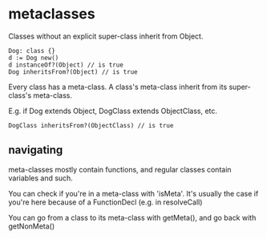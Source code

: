 metaclasses
===========

Classes without an explicit super-class inherit from Object.

    Dog: class {}
    d := Dog new()
    d instanceOf?(Object) // is true
    Dog inheritsFrom?(Object) // is true

Every class has a meta-class. A class's meta-class inherit from
its super-class's meta-class.

E.g. if Dog extends Object, DogClass extends ObjectClass, etc.

    DogClass inheritsFrom?(ObjectClass) // is true

navigating
----------

meta-classes mostly contain functions, and regular classes
contain variables and such.

You can check if you're in a meta-class with 'isMeta'. It's usually
the case if you're here because of a FunctionDecl (e.g. in resolveCall)

You can go from a class to its meta-class with getMeta(), and go back
with getNonMeta()
